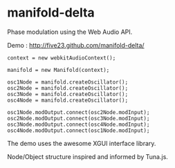# manifold-delta

Phase modulation using the Web Audio API.

Demo : http://five23.github.com/manifold-delta/


    context = new webkitAudioContext();

    manifold = new Manifold(context);

    osc1Node = manifold.createOscillator();
    osc2Node = manifold.createOscillator();
    osc3Node = manifold.createOscillator();
    osc4Node = manifold.createOscillator();
    
    osc1Node.modOutput.connect(osc2Node.modInput);
    osc2Node.modOutput.connect(osc3Node.modInput);
    osc3Node.modOutput.connect(osc4Node.modInput);
    osc4Node.modOutput.connect(osc1Node.modInput);

The demo uses the awesome XGUI interface library.

Node/Object structure inspired and informed by Tuna.js.
